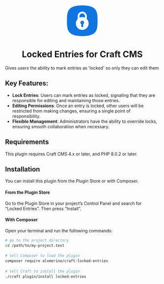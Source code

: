 <p align="center"><img src="./src/icon.svg" width="100" height="100" alt="Feed Me icon"></p>

<h1 align="center">Locked Entries for Craft CMS</h1>

Gives users the ability to mark entries as 'locked' so only they can edit them

## Key Features:
- **Lock Entries**: Users can mark entries as locked, signaling that they are responsible for editing and maintaining those entries.
- **Editing Permissions**: Once an entry is locked, other users will be restricted from making changes, ensuring a single point of responsibility.
- **Flexible Management**: Administrators have the ability to override locks, ensuring smooth collaboration when necessary.

## Requirements

This plugin requires Craft CMS 4.x or later, and PHP 8.0.2 or later.

## Installation

You can install this plugin from the Plugin Store or with Composer.

#### From the Plugin Store

Go to the Plugin Store in your project’s Control Panel and search for “Locked Entries”. Then press “Install”.

#### With Composer

Open your terminal and run the following commands:

```bash
# go to the project directory
cd /path/to/my-project.test

# tell Composer to load the plugin
composer require alxmerino/craft-locked-entries

# tell Craft to install the plugin
./craft plugin/install locked-entries
```
